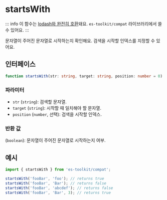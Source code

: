 # startsWith

::: info
이 함수는 [lodash와 완전히 호환](../../../compatibility.md)돼요. `es-toolkit/compat` 라이브러리에서 쓸 수 있어요.
:::

문자열이 주어진 문자열로 시작하는지 확인해요. 검색을 시작할 인덱스를 지정할 수 있어요.

## 인터페이스

```typescript
function startsWith(str: string, target: string, position: number = 0): string;
```

### 파라미터

- `str` (`string`): 검색할 문자열.
- `target` (`string`): 시작할 때 일치해야 할 문자열.
- `position` (`number`, 선택): 검색을 시작할 인덱스.

### 반환 값

(`boolean`): 문자열이 주어진 문자열로 시작하는지 여부.

## 예시

```typescript
import { startsWith } from 'es-toolkit/compat';

startsWith('fooBar', 'foo'); // returns true
startsWith('fooBar', 'Bar'); // returns false
startsWith('fooBar', 'abcdef'); // returns false
startsWith('fooBar', 'Bar', 3); // returns true
```
